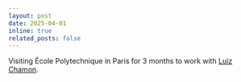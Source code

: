 ```yaml
---
layout: post
date: 2025-04-01
inline: true
related_posts: false
---
```


Visiting École Polytechnique in Paris for 3 months to work with [Luiz Chamon](https://luizchamon.com/).
